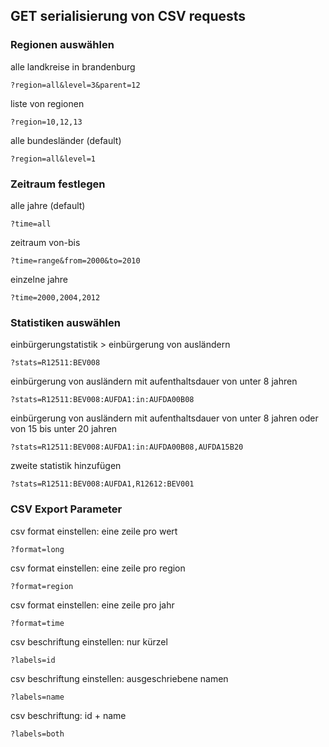 ## GET serialisierung von CSV requests

### Regionen auswählen

alle landkreise in brandenburg

    ?region=all&level=3&parent=12

liste von regionen

    ?region=10,12,13

alle bundesländer (default)

    ?region=all&level=1

### Zeitraum festlegen

alle jahre (default)

    ?time=all

zeitraum von-bis

    ?time=range&from=2000&to=2010

einzelne jahre

    ?time=2000,2004,2012

### Statistiken auswählen

einbürgerungstatistik > einbürgerung von ausländern

    ?stats=R12511:BEV008

einbürgerung von ausländern mit aufenthaltsdauer von unter 8 jahren

    ?stats=R12511:BEV008:AUFDA1:in:AUFDA00B08

einbürgerung von ausländern mit aufenthaltsdauer von unter 8 jahren
oder von 15 bis unter 20 jahren

    ?stats=R12511:BEV008:AUFDA1:in:AUFDA00B08,AUFDA15B20

zweite statistik hinzufügen

    ?stats=R12511:BEV008:AUFDA1,R12612:BEV001

### CSV Export Parameter

csv format einstellen: eine zeile pro wert

    ?format=long

csv format einstellen: eine zeile pro region

    ?format=region

csv format einstellen: eine zeile pro jahr

    ?format=time

csv beschriftung einstellen: nur kürzel

    ?labels=id

csv beschriftung einstellen: ausgeschriebene namen

    ?labels=name

csv beschriftung: id + name

    ?labels=both
